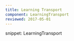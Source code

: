 ```yaml
---
title: Learning Transport
component: LearningTransport
reviewed: 2017-05-01
---
```



snippet: LearningTransport